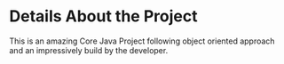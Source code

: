 # Details About the Project

This is an amazing Core Java Project following object oriented approach and an impressively build by the developer.
